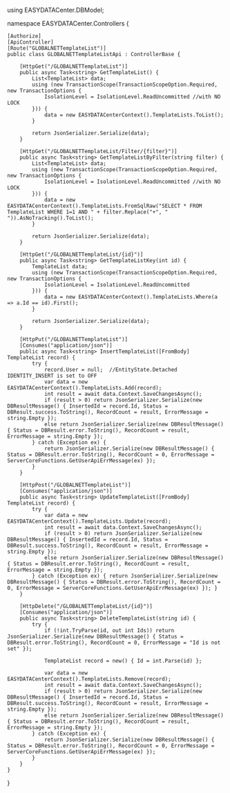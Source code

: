 ﻿using EASYDATACenter.DBModel;

namespace EASYDATACenter.Controllers {

    [Authorize]
    [ApiController]
    [Route("GLOBALNETTemplateList")]
    public class GLOBALNETTemplateListApi : ControllerBase {

        [HttpGet("/GLOBALNETTemplateList")]
        public async Task<string> GetTemplateList() {
            List<TemplateList> data;
            using (new TransactionScope(TransactionScopeOption.Required, new TransactionOptions {
                IsolationLevel = IsolationLevel.ReadUncommitted //with NO LOCK
            })) {
                data = new EASYDATACenterContext().TemplateLists.ToList();
            }

            return JsonSerializer.Serialize(data);
        }

        [HttpGet("/GLOBALNETTemplateList/Filter/{filter}")]
        public async Task<string> GetTemplateListByFilter(string filter) {
            List<TemplateList> data;
            using (new TransactionScope(TransactionScopeOption.Required, new TransactionOptions {
                IsolationLevel = IsolationLevel.ReadUncommitted //with NO LOCK
            })) {
                data = new EASYDATACenterContext().TemplateLists.FromSqlRaw("SELECT * FROM TemplateList WHERE 1=1 AND " + filter.Replace("+", " ")).AsNoTracking().ToList();
            }

            return JsonSerializer.Serialize(data);
        }

        [HttpGet("/GLOBALNETTemplateList/{id}")]
        public async Task<string> GetTemplateListKey(int id) {
            TemplateList data;
            using (new TransactionScope(TransactionScopeOption.Required, new TransactionOptions {
                IsolationLevel = IsolationLevel.ReadUncommitted
            })) {
                data = new EASYDATACenterContext().TemplateLists.Where(a => a.Id == id).First();
            }

            return JsonSerializer.Serialize(data);
        }

        [HttpPut("/GLOBALNETTemplateList")]
        [Consumes("application/json")]
        public async Task<string> InsertTemplateList([FromBody] TemplateList record) {
            try {
                record.User = null;  //EntityState.Detached IDENTITY_INSERT is set to OFF
                var data = new EASYDATACenterContext().TemplateLists.Add(record);
                int result = await data.Context.SaveChangesAsync();
                if (result > 0) return JsonSerializer.Serialize(new DBResultMessage() { InsertedId = record.Id, Status = DBResult.success.ToString(), RecordCount = result, ErrorMessage = string.Empty });
                else return JsonSerializer.Serialize(new DBResultMessage() { Status = DBResult.error.ToString(), RecordCount = result, ErrorMessage = string.Empty });
            } catch (Exception ex) {
                return JsonSerializer.Serialize(new DBResultMessage() { Status = DBResult.error.ToString(), RecordCount = 0, ErrorMessage = ServerCoreFunctions.GetUserApiErrMessage(ex) });
            }
        }

        [HttpPost("/GLOBALNETTemplateList")]
        [Consumes("application/json")]
        public async Task<string> UpdateTemplateList([FromBody] TemplateList record) {
            try {
                var data = new EASYDATACenterContext().TemplateLists.Update(record);
                int result = await data.Context.SaveChangesAsync();
                if (result > 0) return JsonSerializer.Serialize(new DBResultMessage() { InsertedId = record.Id, Status = DBResult.success.ToString(), RecordCount = result, ErrorMessage = string.Empty });
                else return JsonSerializer.Serialize(new DBResultMessage() { Status = DBResult.error.ToString(), RecordCount = result, ErrorMessage = string.Empty });
            } catch (Exception ex) { return JsonSerializer.Serialize(new DBResultMessage() { Status = DBResult.error.ToString(), RecordCount = 0, ErrorMessage = ServerCoreFunctions.GetUserApiErrMessage(ex) }); }
        }

        [HttpDelete("/GLOBALNETTemplateList/{id}")]
        [Consumes("application/json")]
        public async Task<string> DeleteTemplateList(string id) {
            try {
                if (!int.TryParse(id, out int Ids)) return JsonSerializer.Serialize(new DBResultMessage() { Status = DBResult.error.ToString(), RecordCount = 0, ErrorMessage = "Id is not set" });

                TemplateList record = new() { Id = int.Parse(id) };

                var data = new EASYDATACenterContext().TemplateLists.Remove(record);
                int result = await data.Context.SaveChangesAsync();
                if (result > 0) return JsonSerializer.Serialize(new DBResultMessage() { InsertedId = record.Id, Status = DBResult.success.ToString(), RecordCount = result, ErrorMessage = string.Empty });
                else return JsonSerializer.Serialize(new DBResultMessage() { Status = DBResult.error.ToString(), RecordCount = result, ErrorMessage = string.Empty });
            } catch (Exception ex) {
                return JsonSerializer.Serialize(new DBResultMessage() { Status = DBResult.error.ToString(), RecordCount = 0, ErrorMessage = ServerCoreFunctions.GetUserApiErrMessage(ex) });
            }
        }
    }
}